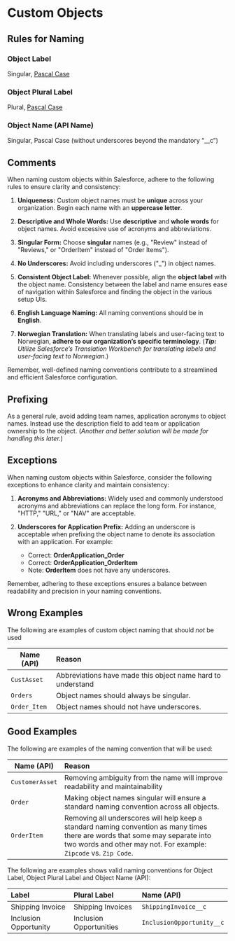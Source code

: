 # Custom Objects

## Rules for Naming

### Object Label

Singular, [Pascal Case](../casing-styles/#pascal-case)

### Object Plural Label

Plural, [Pascal Case](../casing-styles/#pascal-case)

### Object Name (API Name)

Singular, Pascal Case (without underscores beyond the mandatory “__c”)

## Comments

When naming custom objects within Salesforce, adhere to the following rules to ensure clarity and consistency:

1. **Uniqueness:** Custom object names must be **unique** across your organization. Begin each name with an **uppercase letter**.

2. **Descriptive and Whole Words:** Use **descriptive** and **whole words** for object names. Avoid excessive use of acronyms and abbreviations.

3. **Singular Form:** Choose **singular** names (e.g., "Review" instead of "Reviews," or "OrderItem" instead of "Order Items").

4. **No Underscores:** Avoid including underscores ("_") in object names.

5. **Consistent Object Label:** Whenever possible, align the **object label** with the object name. Consistency between the label and name ensures ease of navigation within Salesforce and finding the object in the various setup UIs.

6. **English Language Naming:** All naming conventions should be in **English**.

7. **Norwegian Translation:** When translating labels and user-facing text to Norwegian, **adhere to our organization’s specific terminology**. (***Tip:** Utilize Salesforce’s Translation Workbench for translating labels and user-facing text to Norwegian.*)

Remember, well-defined naming conventions contribute to a streamlined and efficient Salesforce configuration.

## Prefixing

As a general rule, avoid adding team names, application acronyms to object names. Instead use the description field to add team or application ownership to the object. (*Another and better solution will be made for handling this later.*)

## Exceptions

When naming custom objects within Salesforce, consider the following exceptions to enhance clarity and maintain consistency:

1. **Acronyms and Abbreviations:** Widely used and commonly understood acronyms and abbreviations can replace the long form. For instance, "HTTP," "URL," or "NAV" are acceptable.

2. **Underscores for Application Prefix:** Adding an underscore is acceptable when prefixing the object name to denote its association with an application. For example:
   - Correct: **OrderApplication_Order**
   - Correct: **OrderApplication_OrderItem**
   - Note: **OrderItem** does not have any underscores.

Remember, adhering to these exceptions ensures a balance between readability and precision in your naming conventions.

## Wrong Examples

The following are examples of custom object naming that should *not* be used 

| Name (API) | Reason |
|-------------|:--------|
|```CustAsset```| Abbreviations have made this object name hard to understand 
|```Orders``` | Object names should always be singular. 
|```Order_Item``` | Object names should not have underscores. 

## Good Examples

The following are examples of the naming convention that will be used:

| Name (API) | Reason |
|-------------|:--------|
|```CustomerAsset``` | Removing ambiguity from the name will improve readability and maintainability 
|```Order``` |  Making object names singular will ensure a standard naming convention across all objects. 
|```OrderItem``` | Removing all underscores will help keep a standard naming convention as many times there are words that some may separate into two words and other may not. For example: ```Zipcode``` vs. ```Zip Code```.

The following are examples shows valid naming conventions for Object Label, Object Plural Label and Object Name (API):

| Label | Plural Label | Name (API) |
|:-------------|:-------------|:-------------|
|Shipping Invoice | Shipping Invoices | ```ShippingInvoice__c```
|Inclusion Opportunity | Inclusion Opportunities | ```InclusionOpportunity__c```
